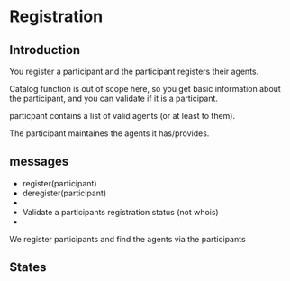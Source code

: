 # Registration #

## Introduction ##

You register a participant and the participant registers their agents.

Catalog function is out of scope here, so you get basic information about the participant, and you can validate if it is a participant.


particpant contains a list of valid agents (or at least to them).

The participant maintaines the agents it has/provides.

## messages ##

- register(participant)
- deregister(participant)
-
- Validate a participants registration status (not whois)
- 

We register participants and find the agents via the participants

## States ##



